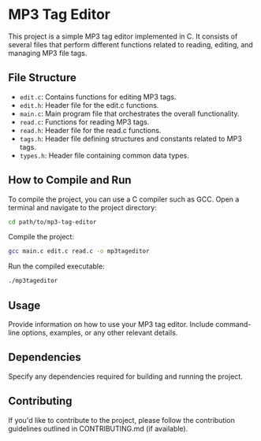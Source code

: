 
# MP3 Tag Editor
This project is a simple MP3 tag editor implemented in C. It consists of several files that perform different functions related to reading, editing, and managing MP3 file tags.

## File Structure

- `edit.c`: Contains functions for editing MP3 tags.
- `edit.h`: Header file for the edit.c functions.
- `main.c`: Main program file that orchestrates the overall functionality.
- `read.c`: Functions for reading MP3 tags.
- `read.h`: Header file for the read.c functions.
- `tags.h`: Header file defining structures and constants related to MP3 tags.
- `types.h`: Header file containing common data types.

## How to Compile and Run

To compile the project, you can use a C compiler such as GCC. Open a terminal and navigate to the project directory:

```bash
cd path/to/mp3-tag-editor
```

Compile the project:

```bash
gcc main.c edit.c read.c -o mp3tageditor
```

Run the compiled executable:

```bash
./mp3tageditor
```

## Usage

Provide information on how to use your MP3 tag editor. Include command-line options, examples, or any other relevant details.

## Dependencies

Specify any dependencies required for building and running the project.

## Contributing

If you'd like to contribute to the project, please follow the contribution guidelines outlined in CONTRIBUTING.md (if available).
